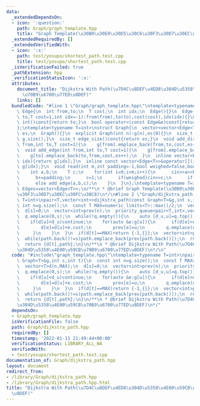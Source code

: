 ```yaml
---
data:
  _extendedDependsOn:
  - icon: ':question:'
    path: Graph/graph_template.hpp
    title: "Graph Template(\u30B0\u30E9\u30D5\u30C6\u30F3\u30D7\u30EC\u30FC\u30C8)"
  _extendedRequiredBy: []
  _extendedVerifiedWith:
  - icon: ':x:'
    path: test/yosupo/shortest_path.test.cpp
    title: test/yosupo/shortest_path.test.cpp
  _isVerificationFailed: true
  _pathExtension: hpp
  _verificationStatusIcon: ':x:'
  attributes:
    document_title: "Dijkstra With Path(\u7D4C\u8DEF\u4ED8\u304D\u5358\u4E00\u59CB\
      \u70B9\u6700\u77ED\u8DEF)"
    links: []
  bundledCode: "#line 1 \"Graph/graph_template.hpp\"\ntemplate<typename T=int>\nstruct\
    \ Edge{\n  int from,to;\n  T cost;\n  int idx;\n  Edge(){}\n  Edge(int from,int\
    \ to,T cost=1,int idx=-1):from(from),to(to),cost(cost),idx(idx){}\n  operator\
    \ int()const{return to;}\n  bool operator<(const Edge&e)const{return cost<e.cost;}\n\
    };\ntemplate<typename T=int>\nstruct Graph{\n  vector<vector<Edge<T>>>g;\n  int\
    \ es;\n  Graph(){}\n  explicit Graph(int n):g(n),es(0){}\n  size_t size()const{return\
    \ g.size();}\n  size_t edge_size()const{return es;}\n  void add_directed_edge(int\
    \ from,int to,T cost=1){\n    g[from].emplace_back(from,to,cost,es++);\n  }\n\
    \  void add_edge(int from,int to,T cost=1){\n    g[from].emplace_back(from,to,cost,es);\n\
    \    g[to].emplace_back(to,from,cost,es++);\n  }\n  inline vector<Edge<T>>&operator[](int\
    \ idx){return g[idx];}\n  inline const vector<Edge<T>>&operator[](int idx)const{return\
    \ g[idx];}\n  void read(int m,int padding=-1,bool weighed=false,bool direct=false){\n\
    \    int a,b;\n    T c;\n    for(int i=0;i<m;i++){\n      cin>>a>>b;\n      a+=padding;\n\
    \      b+=padding;\n      c=1;\n      if(weighed)cin>>c;\n      if(direct)add_directed_edge(a,b,c);\n\
    \      else add_edge(a,b,c);\n    }\n  }\n};\ntemplate<typename T=int>\nusing\
    \ Edges=vector<Edge<T>>;\n/**\n * @brief Graph Template(\u30B0\u30E9\u30D5\u30C6\
    \u30F3\u30D7\u30EC\u30FC\u30C8)\n*/\n#line 2 \"Graph/dijkstra_path.hpp\"\ntemplate<typename\
    \ T=int>\npair<T,vector<int>>dijkstra_path(const Graph<T>&g,int s,int t){\n  const\
    \ int n=g.size();\n  const T MAX=numeric_limits<T>::max()/2;\n  vector<T>d(n,MAX);\n\
    \  d[s]=0;\n  vector<int>prev(n);\n  priority_queue<pair<T,int>,vector<pair<T,int>>,greater<pair<T,int>>>q;\n\
    \  q.emplace(0,s);\n  while(!q.empty()){\n    auto [d_u,u]=q.top();q.pop();\n\
    \    if(d[u]<d_u)continue;\n    for(auto &e:g[u]){\n      if(d[e]>d[u]+e.cost){\n\
    \        d[e]=d[u]+e.cost;\n        prev[e]=u;\n        q.emplace(d[e],e);\n \
    \     }\n    }\n  }\n  if(d[t]==MAX)return {-1,{}};\n  vector<int>path;\n  path.emplace_back(t);\n\
    \  while(path.back()!=s)path.emplace_back(prev[path.back()]);\n  reverse(path.begin(),path.end());\n\
    \  return {d[t],path};\n}\n/**\n * @brief Dijkstra With Path(\u7D4C\u8DEF\u4ED8\
    \u304D\u5358\u4E00\u59CB\u70B9\u6700\u77ED\u8DEF)\n*/\n"
  code: "#include\"graph_template.hpp\"\ntemplate<typename T=int>\npair<T,vector<int>>dijkstra_path(const\
    \ Graph<T>&g,int s,int t){\n  const int n=g.size();\n  const T MAX=numeric_limits<T>::max()/2;\n\
    \  vector<T>d(n,MAX);\n  d[s]=0;\n  vector<int>prev(n);\n  priority_queue<pair<T,int>,vector<pair<T,int>>,greater<pair<T,int>>>q;\n\
    \  q.emplace(0,s);\n  while(!q.empty()){\n    auto [d_u,u]=q.top();q.pop();\n\
    \    if(d[u]<d_u)continue;\n    for(auto &e:g[u]){\n      if(d[e]>d[u]+e.cost){\n\
    \        d[e]=d[u]+e.cost;\n        prev[e]=u;\n        q.emplace(d[e],e);\n \
    \     }\n    }\n  }\n  if(d[t]==MAX)return {-1,{}};\n  vector<int>path;\n  path.emplace_back(t);\n\
    \  while(path.back()!=s)path.emplace_back(prev[path.back()]);\n  reverse(path.begin(),path.end());\n\
    \  return {d[t],path};\n}\n/**\n * @brief Dijkstra With Path(\u7D4C\u8DEF\u4ED8\
    \u304D\u5358\u4E00\u59CB\u70B9\u6700\u77ED\u8DEF)\n*/"
  dependsOn:
  - Graph/graph_template.hpp
  isVerificationFile: false
  path: Graph/dijkstra_path.hpp
  requiredBy: []
  timestamp: '2022-01-11 21:49:44+00:00'
  verificationStatus: LIBRARY_ALL_WA
  verifiedWith:
  - test/yosupo/shortest_path.test.cpp
documentation_of: Graph/dijkstra_path.hpp
layout: document
redirect_from:
- /library/Graph/dijkstra_path.hpp
- /library/Graph/dijkstra_path.hpp.html
title: "Dijkstra With Path(\u7D4C\u8DEF\u4ED8\u304D\u5358\u4E00\u59CB\u70B9\u6700\u77ED\
  \u8DEF)"
---
```

